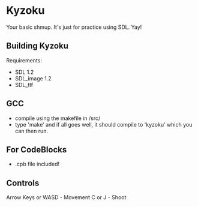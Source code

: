 Kyzoku
======

Your basic shmup. It's just for practice using SDL. Yay!


Building Kyzoku
---------------
Requirements:
- SDL 1.2
- SDL_image 1.2
- SDL_ttf

GCC
---
- compile using the makefile in  /src/
- type 'make' and if all goes well, it should compile to 'kyzoku' which you can then run.


For CodeBlocks
--------------
- .cpb file included!



Controls
----------
Arrow Keys or WASD - Movement
C or J - Shoot
